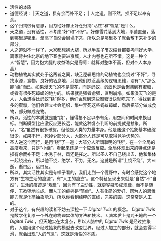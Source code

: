 - 活性的本质
- 道德经说：
  | 天之道，损有余而补不足；
  | 人之道，则不然，损不足以奉有余。
- 这个归纳很有意思，因为他好像正好在归纳“活性”和“智慧”是什么。
- 天之道，没有活性，不考虑“好”和“不好”。好像雪花落到大地，平铺直垒，落到哪里是哪里，垒高了自然会崩塌下来，所以总是哪里多了就会散下来补少的部分。
- 人之道就不一样了，大家都想抱大腿，所以半辈子节衣缩食都要考间好大学，离家背井住北京的地下室也要进京城，人才内卷也在所不惜。这是一种个人“智慧”，因为抱大腿的收益确实是高啊：就算对整体不高，但对个人本身高）
- 动物植物其实就处于这两者之间，缺乏逻辑思维的动植物也会绕过“不好”，寻找水源，食物，良好的栖息地，只是他们缺乏高级的逻辑思维，没有“人”那么能“绕”而已。如果漫天飞的不是雪花，而是蚂蚁，蚂蚁也是会聚集到有蜜糖，或者有很多死蟑螂的地方的。结果就是强者俞强，直到崩塌。如果漫天飞的是人，人会想得比蚂蚁“绕”得多，他们会想到这些蜜糖很快就吃完了，得找到更多的蜜糖，他们会建立社会组织，集中弄死这些蚂蚁蟑螂，然后把部分做成食物，部分做成宠物。
- 所以，活性的本质就是能“绕”，懂得损不足以奉有余，用空间和时间来换目标。判断模型比应激反应更长远，能做这种复杂判断的前提就是抽象。所以，“名”虽然有很多破绽，但他是人类的力量本身。他是赌这个抽象基本破绽很少，如果不行，死掉少部分人，大部分人还是可以取得竞争优势的。
- 圣人逆这个而行，是再“绕”了一道：大部分人所谓聪明的“绕”，在一个全局的高度看来，只是“小绕”，看起来还是一个应激反应。全局体现出来的特点还是损有余而补不足：木秀于林，风还是摧之。所以圣人不自己绕出去，他和集体一起绕出去，所以他不绕，绝学，不为，无名。这就是所谓“上绕不绕”。大曰逝，逝曰远，远曰反。
- 所以，其实活性其实是有样子看的，我们走到一个荒野中，有时会感觉这个地方有“生物生活的痕迹”，有“人工的痕迹”。这个特征呈现出来就是“自然”不“自然”，生活的痕迹是“规律”，因为有了主动性，就更容易形成规律，而不是随便，无欲望地长成。而人工的痕迹是“简单”。人有化简的爱好，因为人的思维能力就是化简抽象能力。所以你看到纯粹的直线，完美的圆，这常常是人工的。
- 对于这个，有兴趣的读者不妨去深挖一下 *Digital Twis* 的概念。 *Digital Twis* 是数字化复原一个外在的物理实体的方法和技术。人脑本质上是对天地的一个 *Digital Twis* ，但天地实在太复杂，所以人脑中的 *Digital Twis* 是经过抽象的，人脑用这个经过抽象的模型去改变世界，经过人加工的部分，就会变得平滑，就会出现“人的气息”，这就是活性的本质。
